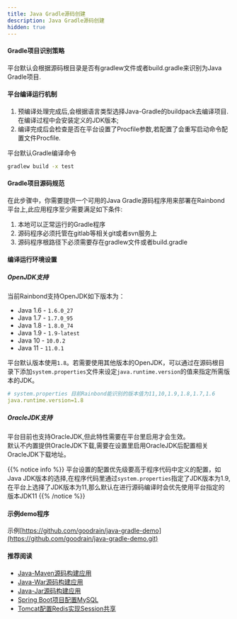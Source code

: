 ```yaml
---
title: Java Gradle源码创建
description: Java Gradle源码创建
hidden: true
---
```


#### Gradle项目识别策略
平台默认会根据源码根目录是否有gradlew文件或者build.gradle来识别为Java Gradle项目.

#### 平台编译运行机制

1. 预编译处理完成后,会根据语言类型选择Java-Gradle的buildpack去编译项目.在编译过程中会安装定义的JDK版本;
2. 编译完成后会检查是否在平台设置了Procfile参数,若配置了会重写启动命令配置文件Procfile.

平台默认Gradle编译命令

```bash
gradlew build -x test
```

#### Gradle项目源码规范

在此步骤中，你需要提供一个可用的Java Gradle源码程序用来部署在Rainbond平台上,此应用程序至少需要满足如下条件:

1. 本地可以正常运行的Gradle程序
2. 源码程序必须托管在gitlab等相关git或者svn服务上
3. 源码程序根路径下必须需要存在gradlew文件或者build.gradle

#### 编译运行环境设置

##### OpenJDK支持

当前Rainbond支持OpenJDK如下版本为：

- Java 1.6 - `1.6.0_27`
- Java 1.7 - `1.7.0_95`
- Java 1.8 - `1.8.0_74`
- Java 1.9 - `1.9-latest`
- Java 10  - `10.0.2`
- Java 11  - `11.0.1`

平台默认版本使用`1.8`。若需要使用其他版本的OpenJDK，可以通过在源码根目录下添加`system.properties`文件来设定`java.runtime.version`的值来指定所需版本的JDK。

```yaml
# system.properties 目前Rainbond能识别的版本值为11,10,1.9,1.8,1.7,1.6
java.runtime.version=1.8
```

##### OracleJDK支持

平台目前也支持OracleJDK,但此特性需要在平台里启用才会生效。  
默认不内置提供OracleJDK下载,需要在设置里启用OracleJDK后配置相关OracleJDK下载地址。

{{% notice info %}}
平台设置的配置优先级要高于程序代码中定义的配置，如Java JDK版本的选择,在程序代码里通过`system.properties`指定了JDK版本为1.9,在平台上选择了JDK版本为11,那么默认在进行源码编译时会优先使用平台指定的版本JDK11
{{% /notice %}}

#### 示例demo程序

示例[https://github.com/goodrain/java-gradle-demo](https://github.com/goodrain/java-gradle-demo.git)

#### 推荐阅读

- [Java-Maven源码构建应用](../java-maven/)
- [Java-War源码构建应用](../java-war/)
- [Java-Jar源码构建应用](../java-jar/)
- [Spring Boot项目配置MySQL](../spring-boot-mysql/)
- [Tomcat配置Redis实现Session共享](../tomcat-redis-session/)